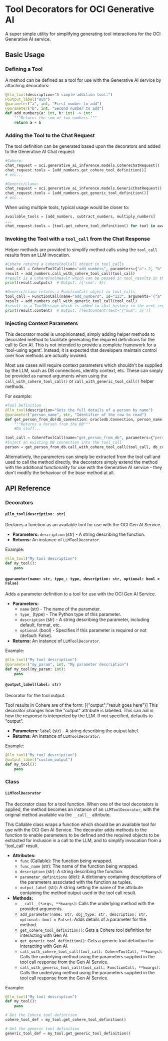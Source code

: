 # Tool Decorators for OCI Generative AI

A super simple utility for simplifying generating tool interactions for the OCI Generative AI service.

## Basic Usage

### Defining a Tool

A method can be defined as a tool for use with the Generative AI service by attaching decorators:

```python
@llm_tool(description="A simple addition tool.")
@output_label("sum")
@parameter("a", int, "First number to add")
@parameter("b", int, "Second number to add")
def add_numbers(a: int, b: int) -> int:
    """Returns the sum of two numbers."""
    return a + b
```

### Adding the Tool to the Chat Request

The tool definition can be generated based upon the decorators and added to the Generative AI Chat request:

```python
#Cohere:
chat_request = oci.generative_ai_inference.models.CohereChatRequest()
chat_request.tools = [add_numbers.get_cohere_tool_definition()]
# etc...

#Generic/Llama:
chat_request = oci.generative_ai_inference.models.GenericChatRequest()
chat_request.tools = [add_numbers.get_generic_tool_definition()]
# etc...
```

When using multiple tools, typical usage would be closer to:

```python
available_tools = [add_numbers, subtract_numbers, multiply_numbers]
...
chat_request.tools = [tool.get_cohere_tool_definition() for tool in available_tools]
```

### Invoking the Tool with a `tool_call` from the Chat Response

Helper methods are provided to simplify method calls using the `tool_call` results from an LLM invocation.

```python
#Cohere returns a CohereToolCall object in tool_calls
tool_call = CohereToolCall(name="add_numbers", parameters={"a": 2, "b": 3})
result = add_numbers.call_with_cohere_tool_call(tool_call)
#result is a CohereToolResult which can be passed in tool_results in the next request
print(result.outputs)  # Output: [{'sum': 5}]

#Generic/Llama returns a FunctionCall object in tool_calls
tool_call = FunctionCall(name="add_numbers", id="123", arguments='{"a": 2, "b": 3}')
result = add_numbers.call_with_generic_tool_call(tool_call)
#result is a ToolMessage which is added to chat_history in the next request
print(result.content)  # Output: [TextContent(text='{"sum": 5}')]
```

### Injecting Context Parameters

This decorator model is unopinionated, simply adding helper methods to decorated method to facilitate generating the required definitions for the call to Gen AI. This is not intended to provide a complete framework for a 'tool-using agent'. Instead, it is expected that developers maintain control over how methods are actually invoked.

Most use cases will require context parameters which shouldn't be supplied by the LLM, such as DB connections, identity context, etc. These can simply be provided as named arguments when using the `call_with_cohere_tool_call()` or `call_with_generic_tool_call()` helper methods.

For example:

```python
#Tool Definition
@llm_tool(description="Gets the full details of a person by name")
@parameter("person_name", str, "Identifier of the row to read")
def get_person_from_db(db_connection: oracledb.Connection, person_name: str) -> Person:
    """Returns a Person from the DB"""
    #Do stuff...

tool_call = CohereToolCall(name="get_person_from_db", parameters={"person_name": "John Smith"})
#Inject an existing DB connection into the tool_call
person = get_person_from_db.call_with_cohere_tool_call(tool_call, db_connection=connection)
```

Alternatively, the parameters can simply be extracted from the tool call and used to call the method directly, the decorators simply extend the method with the additional functionality for use with the Generative AI service - they don't modify the behaviour of the base method at all.

## API Reference

### Decorators

#### `@llm_tool(description: str)`
Declares a function as an available tool for use with the OCI Gen AI Service.

*   **Parameters:** `description` (str) - A string describing the function.
*   **Returns:** An instance of `LLMToolDecorator`.

Example:
```python
@llm_tool("My tool description")
def my_tool():
    pass
```

#### `@parameter(name: str, type_: type, description: str, optional: bool = False)`
Adds a parameter definition to a tool for use with the OCI Gen AI Service.

*   **Parameters:**
    *   `name` (str) - The name of the parameter.
    *   `type_` (type) - The Python type of this parameter.
    *   `description` (str) - A string describing the parameter, including default, format, etc.
    *   `optional` (bool) - Specifies if this parameter is required or not (default: False).
*   **Returns:** An instance of `LLMToolDecorator`.

Example:
```python
@llm_tool("My tool description")
@parameter("my_param", int, "My parameter description")
def my_tool(my_param: int):
    pass
```

#### `@output_label(label: str)`
Decorator for the tool output.

Tool results in Cohere are of the form:
\[{"output":"result goes here"}\]
This decorator changes how the "output" attribute is labelled. This can aid in how the response is interpreted by the LLM. If not specified, defaults to "output".

*   **Parameters:** `label` (str) - A string describing the output label.
*   **Returns:** An instance of `LLMToolDecorator`.

Example:
```python
@llm_tool("My tool description")
@output_label("custom_output")
def my_tool():
    pass
```

### Class

#### `LLMToolDecorator`
The decorator class for a tool function. When one of the tool decorators is applied, the method becomes an instance of an `LLMToolDecorator`, with the original method available via the `__call__` attribute.

This Callable class wraps a function which should be an available tool for use with the OCI Gen AI Service. The decorator adds methods to the function to enable parameters to be defined and the required objects to be extracted for inclusion in a call to the LLM, and to simplify invocation from a 'tool_call' result.

*   **Attributes:**
    *   `func` (Callable): The function being wrapped.
    *   `func_name` (str): The name of the function being wrapped.
    *   `description` (str): A string describing the function.
    *   `parameter_definitions` (dict): A dictionary containing descriptions of the parameters associated with the function as tuples.
    *   `output_label` (str): A string setting the name of the attribute containing the method output used in the tool call result.
*   **Methods:**
    *   `__call__(*args, **kwargs)`: Calls the underlying method with the provided arguments.
    *   `add_parameter(name: str, obj_type: str, description: str, optional: bool = False)`: Adds details of a parameter for the method.
    *   `get_cohere_tool_definition()`: Gets a Cohere tool definition for interacting with Gen AI.
    *   `get_generic_tool_definition()`: Gets a generic tool definition for interacting with Gen AI.
    *   `call_with_cohere_tool_call(tool_call: CohereToolCall, **kwargs)`: Calls the underlying method using the parameters supplied in the tool call response from the Gen AI Service.
    *   `call_with_generic_tool_call(tool_call: FunctionCall, **kwargs)`: Calls the underlying method using the parameters supplied in the tool call response from the Gen AI Service.

Example:
```python
@llm_tool("My tool description")
def my_tool():
    pass

# Get the Cohere tool definition
cohere_tool_def = my_tool.get_cohere_tool_definition()

# Get the generic tool definition
generic_tool_def = my_tool.get_generic_tool_definition()
```
